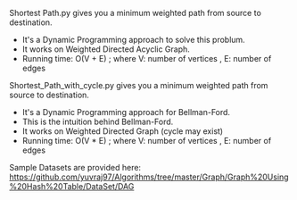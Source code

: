 Shortest Path.py gives you a minimum weighted path from source to destination.
- It's a Dynamic Programming approach to solve this problum.
- It works on Weighted Directed Acyclic Graph.
- Running time: O(V + E) ; where V: number of vertices , E: number of edges

Shortest_Path_with_cycle.py gives you a minimum weighted path from source to destination.
- It's a Dynamic Programming approach for Bellman-Ford.
- This is the intuition behind Bellman-Ford.
- It works on Weighted Directed Graph (cycle may exist)
- Running time: O(V * E) ; where V: number of vertices , E: number of edges

Sample Datasets are provided here:
https://github.com/yuvraj97/Algorithms/tree/master/Graph/Graph%20Using%20Hash%20Table/DataSet/DAG
